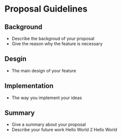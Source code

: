 # Proposal Guidelines

## Background

* Describe the backgroud of your proposal
* Give the reason why the feature is necessary

## Desgin

* The main design of your feature

## Implementation

* The way you implement your ideas

## Summary

* Give a summary about your proposal
* Describe your future work
Hello World 2
Hello World
